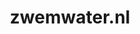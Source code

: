 ---
layout: post
title:  "zwemwater.nl"
internal_url:  "/dutchgov/zwemwater.nl.html"
categories: dutchgov
---